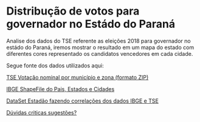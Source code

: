 # Distribução de votos para governador no Estádo do Paraná


Analise dos dados do TSE referente as eleições 2018 para governador no estádo do Paraná, iremos mostrar o resultado em um mapa do estado com diferentes cores representado os candidatos vencedores em cada cidade.



Segue fonte dos dados utilizados aqui:


[TSE Votação nominal por município e zona (formato ZIP)](http://agencia.tse.jus.br/estatistica/sead/odsele/votacao_candidato_munzona/votacao_candidato_munzona_2018.zip)

[IBGE ShapeFile do Pais, Estados e Cidades](https://mapas.ibge.gov.br/bases-e-referenciais/bases-cartograficas/malhas-digitais)

[DataSet Estadão fazendo correlações dos dados IBGE e TSE](https://github.com/estadao/como-votou-sua-vizinhanca/blob/master/data/votos/correspondencia-tse-ibge.csv])

[Dúvidas criticas sugestões?](https://www.linkedin.com/in/cesarvinici/) 
